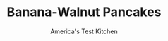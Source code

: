 ---
layout: ../../layouts/MarkdownPostLayout.astro
title: Banana-Walnut Pancakes
author: America's Test Kitchen
pubDate: 2023-03-15
description: "No box. No premade mix. Just as easy."
image_url: https://res.cloudinary.com/hksqkdlah/image/upload/ar_1:1,c_fill,dpr_2.0,f_auto,fl_lossy.progressive.strip_profile,g_faces:auto,q_auto:low,w_344/34399_sfs-banana-walnut-pancakes-20
tags: ["Cakes"]
calories: 2084
protein: 4
carbohydrates: 21
fats: 
fiber: 
ingredients: ["2 cups (10 ounces), all-purpose flour","2 tablespoons, sugar","1 teaspoon, baking powder","1/2 teaspoon, baking soda","1/2 teaspoon, salt","2 cups, buttermilk","2 , large eggs","1/4 cup, sour cream","3 tablespoons, unsalted butter, melted and cooled slightly","2 , ripe bananas, peeled, quartered lengthwise, and sliced thin","1/2 cup, walnuts, toasted and chopped coarse","2 teaspoons, vegetable oil"]
serves: 14
time: "1 hour"
instructions: ["Adjust oven rack to middle position and heat oven to 200 degrees. Spray wire rack set in rimmed baking sheet with vegetable oil spray; place in oven.","Whisk flour, sugar, baking powder, baking soda, and salt together in bowl. In second bowl, whisk buttermilk, eggs, sour cream, and melted butter together. Make well in center of flour mixture and pour in buttermilk mixture; gently stir until just combined (batter should remain lumpy, with few streaks of flour). Do not overmix. Let batter sit for 10 minutes. Combine bananas and walnuts in small bowl; set aside.","Heat 1 teaspoon oil in 12-inch nonstick skillet over medium heat until shimmering. Using paper towels, carefully wipe out oil, leaving thin film on bottom and sides of pan.","Using 1/4-cup dry measuring cup, portion 4 pancakes into pan. Cook until edges are set, first side is golden brown, and bubbles on surface are just beginning to break, 2 to 3 minutes. Sprinkle 1 tablespoon banana mixture over each pancake.","Using wide spatula, flip pancakes and continue to cook until second side is golden brown, 1 to 2 minutes longer. Serve pancakes immediately or transfer to prepared rack in oven. Repeat with remaining batter and banana mixture, adding remaining 1 teaspoon oil as needed."]
nutrition: ["121 mg Potassium","107 mg Phosphorus","77 mg Calcium","1 mg Iron","12 mg Magnesium","188 mg Sodium","5 g Fat","1 mg Niacin (B3)","1 g Monounsaturated","1 mg Vitamin C","36 mg Cholesterol","2 g Saturated","31 µg Folic acid","13 µg Folate (food)","4 g Sugars","49 g Water","21 g Carbs","66 µg Folate equivalent (total)","4 g Protein","44 µg Vitamin A","148 kcal Energy","1 g Sugars, added","2084 calories"]
notes: "The pancakes can also be cooked on a 350-degree electric griddle."
---